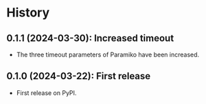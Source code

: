 # History

## 0.1.1 (2024-03-30): Increased timeout

- The three timeout parameters of Paramiko have been increased.


## 0.1.0 (2024-03-22): First release

- First release on PyPI.
